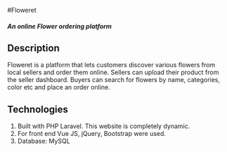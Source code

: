 #Floweret
##### An online Flower ordering platform

## Description
Floweret is a platform that lets customers discover various flowers from local sellers and order them online. Sellers
can upload their product from the seller dashboard. Buyers can search for flowers by name, categories, color etc and
place an order online.

## Technologies
1. Built with PHP Laravel. This website is completely dynamic.
2. For front end Vue JS, jQuery, Bootstrap were used.
3. Database: MySQL
   

